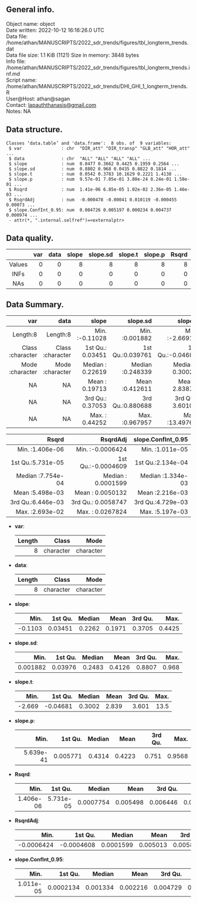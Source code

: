 <!-- This is a markdown file. -->


 General info.
---------------

Object name:    object      
Date written:   2022-10-12 16:16:26.0 UTC  
Data file:      /home/athan/MANUSCRIPTS/2022_sdr_trends/figures/tbl_longterm_trends.dat      
Data file size: 1.1 KiB (1121) 
Size in memory: 3848 bytes      
Info file:      /home/athan/MANUSCRIPTS/2022_sdr_trends/figures/tbl_longterm_trends.inf.md      
Script name:    /home/athan/MANUSCRIPTS/2022_sdr_trends/DHI_GHI_1_longterm_trends.R      
User@Host:      athan@sagan   
Contact:        <lapauththanasis@gmail.com>      
Notes:          NA      


 Data structure.
-----------------

```
Classes ‘data.table’ and 'data.frame':	8 obs. of  9 variables:
 $ var               : chr  "DIR_att" "DIR_transp" "GLB_att" "HOR_att" ...
 $ data              : chr  "ALL" "ALL" "ALL" "ALL" ...
 $ slope             : num  0.0477 0.3662 0.4425 0.1959 0.2564 ...
 $ slope.sd          : num  0.8802 0.968 0.0435 0.8822 0.1814 ...
 $ slope.t           : num  0.0542 0.3783 10.1629 0.2221 1.4138 ...
 $ slope.p           : num  9.57e-01 7.05e-01 3.80e-24 8.24e-01 1.58e-01 ...
 $ Rsqrd             : num  1.41e-06 6.85e-05 1.02e-02 2.36e-05 1.46e-03 ...
 $ RsqrdAdj          : num  -0.000478 -0.00041 0.010119 -0.000455 0.00073 ...
 $ slope.ConfInt_0.95: num  0.004726 0.005197 0.000234 0.004737 0.000974 ...
 - attr(*, ".internal.selfref")=<externalptr> 
```


 Data quality.
---------------

| &nbsp; | var | data | slope | slope.sd | slope.t | slope.p | Rsqrd | RsqrdAdj | slope.ConfInt_0.95 |
|:------:|----:|-----:|------:|---------:|--------:|--------:|------:|---------:|-------------------:|
| Values |   0 |    0 |     8 |        8 |       8 |       8 |     8 |        8 |                  8 |
|  INFs  |   0 |    0 |     0 |        0 |       0 |       0 |     0 |        0 |                  0 |
|  NAs   |   0 |    0 |     0 |        0 |       0 |       0 |     0 |        0 |                  0 |


 Data Summary.
---------------

|              var |             data |            slope |         slope.sd |          slope.t |          slope.p |
|-----------------:|-----------------:|-----------------:|-----------------:|-----------------:|-----------------:|
|         Length:8 |         Length:8 | Min.   :-0.11028 | Min.   :0.001882 | Min.   :-2.66912 | Min.   :0.000000 |
| Class :character | Class :character | 1st Qu.: 0.03451 | 1st Qu.:0.039761 | 1st Qu.:-0.04681 | 1st Qu.:0.005771 |
| Mode  :character | Mode  :character | Median : 0.22619 | Median :0.248339 | Median : 0.30021 | Median :0.431438 |
|               NA |               NA | Mean   : 0.19713 | Mean   :0.412611 | Mean   : 2.83876 | Mean   :0.422275 |
|               NA |               NA | 3rd Qu.: 0.37053 | 3rd Qu.:0.880688 | 3rd Qu.: 3.60108 | 3rd Qu.:0.750992 |
|               NA |               NA | Max.   : 0.44252 | Max.   :0.967957 | Max.   :13.49769 | Max.   :0.956802 |

 

|             Rsqrd |           RsqrdAdj | slope.ConfInt_0.95 |
|------------------:|-------------------:|-------------------:|
| Min.   :1.406e-06 | Min.   :-0.0006424 |  Min.   :1.011e-05 |
| 1st Qu.:5.731e-05 | 1st Qu.:-0.0004609 |  1st Qu.:2.134e-04 |
| Median :7.754e-04 | Median : 0.0001599 |  Median :1.334e-03 |
| Mean   :5.498e-03 | Mean   : 0.0050132 |  Mean   :2.216e-03 |
| 3rd Qu.:6.446e-03 | 3rd Qu.: 0.0058747 |  3rd Qu.:4.729e-03 |
| Max.   :2.693e-02 | Max.   : 0.0267824 |  Max.   :5.197e-03 |



  * **var**:


    | Length |     Class |      Mode |
    |-------:|----------:|----------:|
    |      8 | character | character |

  * **data**:


    | Length |     Class |      Mode |
    |-------:|----------:|----------:|
    |      8 | character | character |

  * **slope**:


    |    Min. | 1st Qu. | Median |   Mean | 3rd Qu. |   Max. |
    |--------:|--------:|-------:|-------:|--------:|-------:|
    | -0.1103 | 0.03451 | 0.2262 | 0.1971 |  0.3705 | 0.4425 |

  * **slope.sd**:


    |     Min. | 1st Qu. | Median |   Mean | 3rd Qu. |  Max. |
    |---------:|--------:|-------:|-------:|--------:|------:|
    | 0.001882 | 0.03976 | 0.2483 | 0.4126 |  0.8807 | 0.968 |

  * **slope.t**:


    |   Min. |  1st Qu. | Median |  Mean | 3rd Qu. | Max. |
    |-------:|---------:|-------:|------:|--------:|-----:|
    | -2.669 | -0.04681 | 0.3002 | 2.839 |   3.601 | 13.5 |

  * **slope.p**:


    |      Min. |  1st Qu. | Median |   Mean | 3rd Qu. |   Max. |
    |----------:|---------:|-------:|-------:|--------:|-------:|
    | 5.639e-41 | 0.005771 | 0.4314 | 0.4223 |   0.751 | 0.9568 |

  * **Rsqrd**:


    |      Min. |   1st Qu. |    Median |     Mean |  3rd Qu. |    Max. |
    |----------:|----------:|----------:|---------:|---------:|--------:|
    | 1.406e-06 | 5.731e-05 | 0.0007754 | 0.005498 | 0.006446 | 0.02693 |

  * **RsqrdAdj**:


    |       Min. |    1st Qu. |    Median |     Mean |  3rd Qu. |    Max. |
    |-----------:|-----------:|----------:|---------:|---------:|--------:|
    | -0.0006424 | -0.0004608 | 0.0001599 | 0.005013 | 0.005875 | 0.02678 |

  * **slope.ConfInt_0.95**:


    |      Min. |   1st Qu. |   Median |     Mean |  3rd Qu. |     Max. |
    |----------:|----------:|---------:|---------:|---------:|---------:|
    | 1.011e-05 | 0.0002134 | 0.001334 | 0.002216 | 0.004729 | 0.005197 |


<!-- end of list -->


